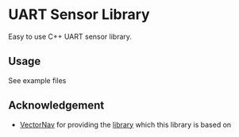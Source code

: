 # UART Sensor Library

Easy to use C++ UART sensor library.

## Usage

See example files

## Acknowledgement

- [VectorNav](https://www.vectornav.com/) for providing the [library](https://www.vectornav.com/resources/programming-libraries/vectornav-programming-library) which this library is based on